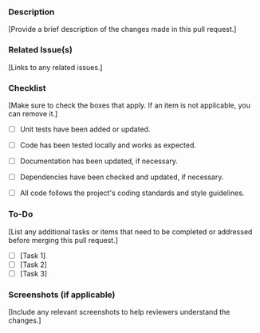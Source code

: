 ### Description
[Provide a brief description of the changes made in this pull request.]

### Related Issue(s)
[Links to any related issues.]

### Checklist
[Make sure to check the boxes that apply. If an item is not applicable, you can remove it.]

- [ ] Unit tests have been added or updated.
- [ ] Code has been tested locally and works as expected.
- [ ] Documentation has been updated, if necessary.
- [ ] Dependencies have been checked and updated, if necessary.
- [ ] All code follows the project's coding standards and style guidelines.


### To-Do
[List any additional tasks or items that need to be completed or addressed before merging this pull request.]

- [ ] [Task 1]
- [ ] [Task 2]
- [ ] [Task 3]

### Screenshots (if applicable)
[Include any relevant screenshots to help reviewers understand the changes.]


